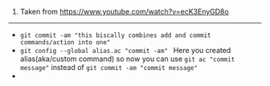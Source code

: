 1) Taken from https://www.youtube.com/watch?v=ecK3EnyGD8o
----------------------------------------------------------------------
* ``` git commit -am "this biscally combines add and commit commands/action into one" ```
*  ``` git config --global alias.ac "commit -am"  ``` Here you created alias(aka/custom command) so now you can use ``` git ac "commit message" ``` instead of ``` git commit -am "commit message" ```
*  
